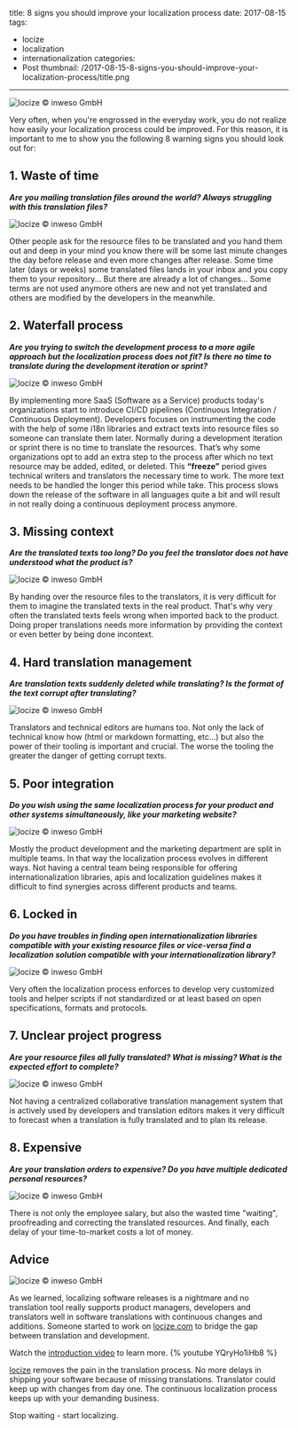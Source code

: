 title: 8 signs you should improve your localization process
date: 2017-08-15
tags:
  - locize
  - localization
  - internationalization
categories:
  - Post
thumbnail: /2017-08-15-8-signs-you-should-improve-your-localization-process/title.png
---

![](title.png "locize © inweso GmbH")

Very often, when you're engrossed in the everyday work, you do not realize how easily your localization process could be improved.
For this reason, it is important to me to show you the following 8 warning signs you should look out for:

## 1. Waste of time
***Are you mailing translation files around the world? Always struggling with this translation files?***

![](waste.gif "locize © inweso GmbH")

Other people ask for the resource files to be translated and you hand them out and deep in your mind you know there will be some last minute changes the day before release and even more changes after release.
Some time later (days or weeks) some translated files lands in your inbox and you copy them to your repository... But there are already a lot of changes... Some terms are not used anymore others are new and not yet translated and others are modified by the developers in the meanwhile.


## 2. Waterfall process
***Are you trying to switch the development process to a more agile approach but the localization process does not fit? Is there no time to translate during the development iteration or sprint?***

![](process.gif "locize © inweso GmbH")

By implementing more SaaS (Software as a Service) products today's organizations start to introduce CI/CD pipelines (Continuous Integration / Continuous Deployment).
Developers focuses on instrumenting the code with the help of some i18n libraries and extract texts into resource files so someone can translate them later.
Normally during a development iteration or sprint there is no time to translate the resources.
That’s why some organizations opt to add an extra step to the process after which no text resource may be added, edited, or deleted.
This **“freeze”** period gives technical writers and translators the necessary time to work. The more text needs to be handled the longer this period while take.
This process slows down the release of the software in all languages quite a bit and will result in not really doing a continuous deployment process anymore.


## 3. Missing context
***Are the translated texts too long? Do you feel the translator does not have understood what the product is?***

![](context.png "locize © inweso GmbH")

By handing over the resource files to the translators, it is very difficult for them to imagine the translated texts in the real product. That's why very often the translated texts feels wrong when imported back to the product.
Doing proper translations needs more information by providing the context or even better by being done incontext.


## 4. Hard translation management
***Are translation texts suddenly deleted while translating? Is the format of the text corrupt after translating?***

![](translation.gif "locize © inweso GmbH")

Translators and technical editors are humans too. Not only the lack of technical know how (html or markdown formatting, etc...) but also the power of their tooling is important and crucial.
The worse the tooling the greater the danger of getting corrupt texts.

## 5. Poor integration
***Do you wish using the same localization process for your product and other systems simultaneously, like your marketing website?***

![](integration.png "locize © inweso GmbH")

Mostly the product development and the marketing department are split in multiple teams. In that way the localization process evolves in different ways. Not having a central team being responsible for offering internationalization libraries, apis and localization guidelines makes it difficult to find synergies across different products and teams.

## 6. Locked in
***Do you have troubles in finding open internationalization libraries compatible with your existing resource files or vice-versa find a localization solution compatible with your internationalization library?***

![](locked.png "locize © inweso GmbH")

Very often the localization process enforces to develop very customized tools and helper scripts if not standardized or at least based on open specifications, formats and protocols.

## 7. Unclear project progress
***Are your resource files all fully translated? What is missing? What is the expected effort to complete?***

![](progress.png "locize © inweso GmbH")

Not having a centralized collaborative translation management system that is actively used by developers and translation editors makes it very difficult to forecast when a translation is fully translated and to plan its release.

## 8. Expensive
***Are your translation orders to expensive? Do you have multiple dedicated personal resources?***

![](costs.png "locize © inweso GmbH")

There is not only the employee salary, but also the wasted time "waiting", proofreading and correcting the translated resources.
And finally, each delay of your time-to-market costs a lot of money.


## Advice

![](infographic.png "locize © inweso GmbH")


As we learned, localizing software releases is a nightmare and no translation tool really supports product managers, developers and translators well in software translations with continuous changes and additions. Someone started to work on [locize.com](http://locize.com) to bridge the gap between translation and development.



Watch the [introduction video](http://locize.com/#video) to learn more.
{% youtube YQryHo1iHb8 %}

[locize](http://locize.com) removes the pain in the translation process. No more delays in shipping your software because of missing translations. Translator could keep up with changes from day one. The continuous localization process keeps up with your demanding business.

Stop waiting - start localizing.
